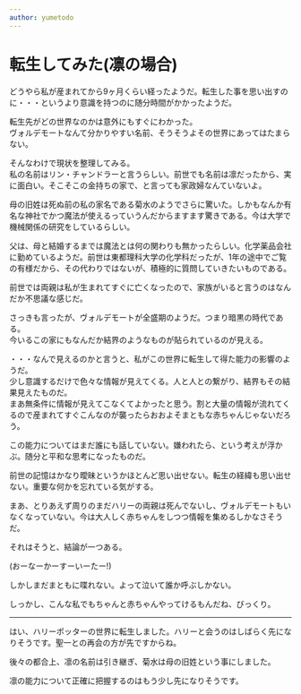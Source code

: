 ```yaml
---
author: yumetodo
---
```


# 転生してみた(凛の場合)

どうやら私が産まれてから9ヶ月くらい経ったようだ。転生した事を思い出すのに・・・というより意識を持つのに随分時間がかかったようだ。

転生先がどの世界なのかは意外にもすぐにわかった。  
ヴォルデモートなんて分かりやすい名前、そうそうよその世界にあってはたまらない。

そんなわけで現状を整理してみる。  
私の名前はリン・チャンドラーと言うらしい。前世でも名前は凛だったから、実に面白い。そこそこの金持ちの家で、と言っても家政婦なんていないよ。

母の旧姓は死ぬ前の私の家名である菊水のようでさらに驚いた。しかもなんか有名な神社でかつ魔法が使えるっていうんだからますます驚きである。今は大学で機械関係の研究をしているらしい。

父は、母と結婚するまでは魔法とは何の関わりも無かったらしい。化学薬品会社に勤めているようだ。前世は東都理科大学の化学科だったが、1年の途中でご覧の有様だから、その代わりではないが、積極的に質問していきたいものである。

前世では両親は私が生まれてすぐに亡くなったので、家族がいると言うのはなんだか不思議な感じだ。

さっきも言ったが、ヴォルデモートが全盛期のようだ。つまり暗黒の時代である。  
今いるこの家にもなんだか結界のようなものが貼られているのが見える。

・・・なんで見えるのかと言うと、私がこの世界に転生して得た能力の影響のようだ。  
少し意識するだけで色々な情報が見えてくる。人と人との繋がり、結界もその結果見えたものだ。  
まあ無条件に情報が見えてこなくてよかったと思う。割と大量の情報が流れてくるので産まれてすぐこんなのが襲ったらおおよそまともな赤ちゃんじゃないだろう。

この能力についてはまだ誰にも話していない。嫌われたら、という考えが浮かぶ。随分と平和な思考になったものだ。

前世の記憶はかなり曖昧というかほとんど思い出せない。転生の経緯も思い出せない。重要な何かを忘れている気がする。

まあ、とりあえず周りのまだハリーの両親は死んでないし、ヴォルデモートもいなくなっていない。今は大人しく赤ちゃんをしつつ情報を集めるしかなさそうだ。

それはそうと、結論が一つある。

(おーなーかーすーいーたー!)

しかしまだまともに喋れない。よって泣いて誰か呼ぶしかない。

しっかし、こんな私でもちゃんと赤ちゃんやってけるもんだね、びっくり。

---

はい、ハリーポッターの世界に転生しました。ハリーと会うのはしばらく先になりそうです。聖一との再会の方が先ですからね。

後々の都合上、凛の名前は引き継ぎ、菊水は母の旧姓という事にしました。

凛の能力について正確に把握するのはもう少し先になりそうです。
